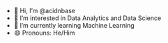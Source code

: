 - 👋 Hi, I’m @acidnbase
- 👀 I’m interested in Data Analytics and Data Science
- 🌱 I’m currently learning Machine Learning
- 😄 Pronouns: He/Him

<!---
acidnbase/acidnbase is a ✨ special ✨ repository because its `README.md` (this file) appears on your GitHub profile.
You can click the Preview link to take a look at your changes.
--->
